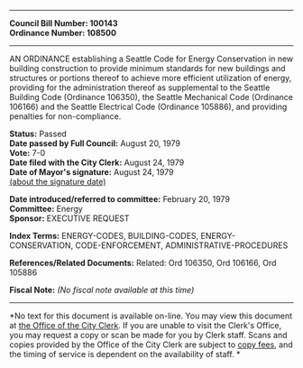 * * * * *  
  
**Council Bill Number: [](#h0)[](#h2)100143**   
**Ordinance Number: 108500**  
  
* * * * *  
  
AN ORDINANCE establishing a Seattle Code for Energy Conservation in new building construction to provide minimum standards for new buildings and structures or portions thereof to achieve more efficient utilization of energy, providing for the administration thereof as supplemental to the Seattle Building Code (Ordinance 106350), the Seattle Mechanical Code (Ordinance 106166) and the Seattle Electrical Code (Ordinance 105886), and providing penalties for non-compliance.  
  
**Status:** Passed   
**Date passed by Full Council:** August 20, 1979   
**Vote:** 7-0   
**Date filed with the City Clerk:** August 24, 1979   
**Date of Mayor's signature:** August 24, 1979   
[(about the signature date)](/~public/approvaldate.htm)   
  
  
**Date introduced/referred to committee:** February 20, 1979   
**Committee:** Energy   
**Sponsor:** EXECUTIVE REQUEST   
  
**Index Terms:** ENERGY-CODES, BUILDING-CODES, ENERGY-CONSERVATION, CODE-ENFORCEMENT, ADMINISTRATIVE-PROCEDURES  
  
**References/Related Documents:** Related: Ord 106350, Ord 106166, Ord 105886  
  
**Fiscal Note:** *(No fiscal note available at this time)*  
  
* * * * *  
  
*No text for this document is available on-line. You may view this document at [the Office of the City Clerk](http://www.seattle.gov/leg/clerk/contactUs.htm). If you are unable to visit the Clerk's Office, you may request a copy or scan be made for you by Clerk staff. Scans and copies provided by the Office of the City Clerk are subject to [copy fees](http://clerk.seattle.gov/~public/clerkfees.htm), and the timing of service is dependent on the availability of staff. *  
  
  
